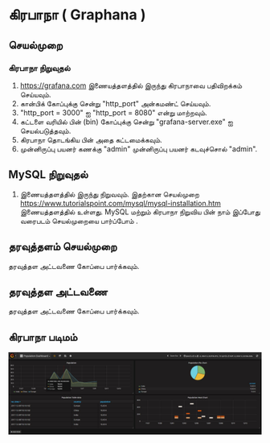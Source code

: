 # கிரபாநா ( Graphana )
## செயல்முறை 

### கிரபாநா நிறுவுதல் 
1. https://grafana.com இணையத்தளத்தில் இருந்து   கிரபாநாவை பதிவிறக்கம் செய்யவும்.
2. கான்பிக்   கோப்புக்கு சென்று "http_port"   அன்கமண்ட்  செய்யவும்.
3. "http_port = 3000" ஐ "http_port = 8080" என்று  மாற்றவும்.
4. கட்டளை வரியில் பின் (bin) கோப்புக்கு சென்று "grafana-server.exe" ஐ செயல்படுத்தவும்.
5. கிரபாநா தொடங்கிய பின் அதை கட்டமைக்கவும்.
6. முன்னிருப்பு பயனர் கணக்கு "admin"  முன்னிருப்பு பயனர் கடவுச்சொல் "admin".
 
## MySQL நிறுவுதல்
1. இணையத்தளத்தில்  இருந்து   நிறுவவும். இதற்கான செயல்முறை https://www.tutorialspoint.com/mysql/mysql-installation.htm இணையத்தளத்தில் உள்ளது.
MySQL மற்றும் கிரபாநா  நிறுவிய பின் நாம் இப்போது வரைபடம் செயல்முறையை பார்ப்போம் .


## தரவுத்தளம் செயல்முறை 
தரவுத்தள அட்டவணை  கோப்பை பார்க்கவும்.

## தரவுத்தள அட்டவணை
தரவுத்தள அட்டவணை  கோப்பை பார்க்கவும்.

## கிரபாநா படிமம்
![Alt text](/dashboard.jpg?raw=true "Optional Title")
